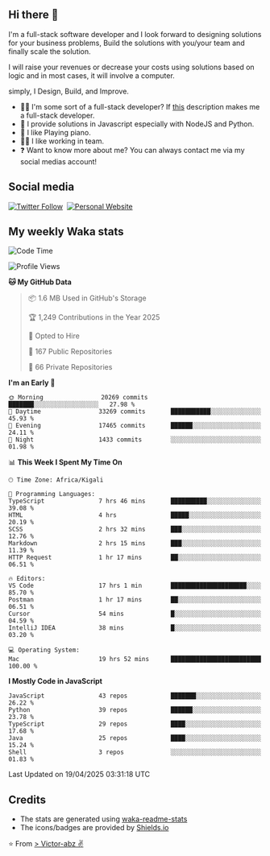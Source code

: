 ## Hi there 👋
I'm a full-stack software developer and I look forward to designing solutions for your business problems, Build the solutions with you/your team and finally scale the solution.

I will raise your revenues or decrease your costs using solutions based on logic and in most cases, it will involve a computer.

simply, I Design, Build, and Improve.

- 👨‍💻 I'm some sort of a full-stack developer? If [this](https://www.w3schools.com/whatis/whatis_fullstack.asp) description makes me a full-stack developer.
- 🌱 I provide solutions in Javascript especially with NodeJS and Python. 
- 🎹 I like Playing piano.
- 👯‍♀️ I like working in team.
- ❓ Want to know more about me? You can always contact me via my social medias account!

## Social media
[![Twitter Follow](https://img.shields.io/twitter/follow/vicky_abz?color=%231DA1F2&label=Twitter&style=for-the-badge&logo=twitter&logoColor=ffffff)](https://twitter.com/vicky_abz)
‎‎ [![Personal Website](https://img.shields.io/static/v1?label=visit&message=victor-abz.com&color=%235F021F&style=for-the-badge)](https://victor-abz.com/)

## My weekly Waka stats
<!--START_SECTION:waka-->
![Code Time](http://img.shields.io/badge/Code%20Time-1%2C424%20hrs%2056%20mins-blue)

![Profile Views](http://img.shields.io/badge/Profile%20Views-0-blue)

**🐱 My GitHub Data** 

> 📦 1.6 MB Used in GitHub's Storage 
 > 
> 🏆 1,249 Contributions in the Year 2025
 > 
> 💼 Opted to Hire
 > 
> 📜 167 Public Repositories 
 > 
> 🔑 66 Private Repositories 
 > 
**I'm an Early 🐤** 

```text
🌞 Morning                20269 commits       ███████░░░░░░░░░░░░░░░░░░   27.98 % 
🌆 Daytime                33269 commits       ███████████░░░░░░░░░░░░░░   45.93 % 
🌃 Evening                17465 commits       ██████░░░░░░░░░░░░░░░░░░░   24.11 % 
🌙 Night                  1433 commits        ░░░░░░░░░░░░░░░░░░░░░░░░░   01.98 % 
```


📊 **This Week I Spent My Time On** 

```text
🕑︎ Time Zone: Africa/Kigali

💬 Programming Languages: 
TypeScript               7 hrs 46 mins       ██████████░░░░░░░░░░░░░░░   39.08 % 
HTML                     4 hrs               █████░░░░░░░░░░░░░░░░░░░░   20.19 % 
SCSS                     2 hrs 32 mins       ███░░░░░░░░░░░░░░░░░░░░░░   12.76 % 
Markdown                 2 hrs 15 mins       ███░░░░░░░░░░░░░░░░░░░░░░   11.39 % 
HTTP Request             1 hr 17 mins        ██░░░░░░░░░░░░░░░░░░░░░░░   06.51 % 

🔥 Editors: 
VS Code                  17 hrs 1 min        █████████████████████░░░░   85.70 % 
Postman                  1 hr 17 mins        ██░░░░░░░░░░░░░░░░░░░░░░░   06.51 % 
Cursor                   54 mins             █░░░░░░░░░░░░░░░░░░░░░░░░   04.59 % 
IntelliJ IDEA            38 mins             █░░░░░░░░░░░░░░░░░░░░░░░░   03.20 % 

💻 Operating System: 
Mac                      19 hrs 52 mins      █████████████████████████   100.00 % 
```

**I Mostly Code in JavaScript** 

```text
JavaScript               43 repos            ███████░░░░░░░░░░░░░░░░░░   26.22 % 
Python                   39 repos            ██████░░░░░░░░░░░░░░░░░░░   23.78 % 
TypeScript               29 repos            ████░░░░░░░░░░░░░░░░░░░░░   17.68 % 
Java                     25 repos            ████░░░░░░░░░░░░░░░░░░░░░   15.24 % 
Shell                    3 repos             ░░░░░░░░░░░░░░░░░░░░░░░░░   01.83 % 
```




 Last Updated on 19/04/2025 03:31:18 UTC
<!--END_SECTION:waka-->

## Credits
- The stats are generated using [waka-readme-stats](https://github.com/anmol098/waka-readme-stats)
- The icons/badges are provided by [Shields.io](https://shields.io/)

⭐️ From [> Victor-abz ✌](https://victor-abz.com/)
